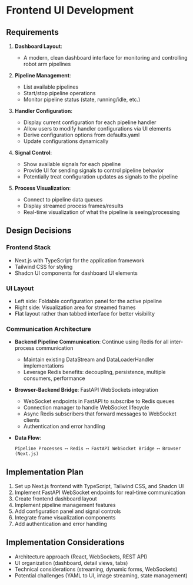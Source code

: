 # Frontend UI Development

## Requirements

1. **Dashboard Layout**:
   - A modern, clean dashboard interface for monitoring and controlling robot arm pipelines

2. **Pipeline Management**:
   - List available pipelines
   - Start/stop pipeline operations
   - Monitor pipeline status (state, running/idle, etc.)

3. **Handler Configuration**:
   - Display current configuration for each pipeline handler
   - Allow users to modify handler configurations via UI elements
   - Derive configuration options from defaults.yaml
   - Update configurations dynamically

4. **Signal Control**:
   - Show available signals for each pipeline
   - Provide UI for sending signals to control pipeline behavior
   - Potentially treat configuration updates as signals to the pipeline

5. **Process Visualization**:
   - Connect to pipeline data queues
   - Display streamed process frames/results
   - Real-time visualization of what the pipeline is seeing/processing

## Design Decisions

### Frontend Stack
- Next.js with TypeScript for the application framework
- Tailwind CSS for styling
- Shadcn UI components for dashboard UI elements

### UI Layout
- Left side: Foldable configuration panel for the active pipeline
- Right side: Visualization area for streamed frames
- Flat layout rather than tabbed interface for better visibility

### Communication Architecture
- **Backend Pipeline Communication**: Continue using Redis for all inter-process communication
  - Maintain existing DataStream and DataLoaderHandler implementations
  - Leverage Redis benefits: decoupling, persistence, multiple consumers, performance

- **Browser-Backend Bridge**: FastAPI WebSockets integration
  - WebSocket endpoints in FastAPI to subscribe to Redis queues
  - Connection manager to handle WebSocket lifecycle
  - Async Redis subscribers that forward messages to WebSocket clients
  - Authentication and error handling

- **Data Flow**:
  ```
  Pipeline Processes ⟷ Redis ⟷ FastAPI WebSocket Bridge ⟷ Browser (Next.js)
  ```

## Implementation Plan
1. Set up Next.js frontend with TypeScript, Tailwind CSS, and Shadcn UI
2. Implement FastAPI WebSocket endpoints for real-time communication
3. Create frontend dashboard layout
4. Implement pipeline management features
5. Add configuration panel and signal controls
6. Integrate frame visualization components
7. Add authentication and error handling

## Implementation Considerations
- Architecture approach (React, WebSockets, REST API)
- UI organization (dashboard, detail views, tabs)
- Technical considerations (streaming, dynamic forms, WebSockets)
- Potential challenges (YAML to UI, image streaming, state management)
